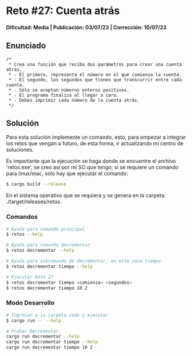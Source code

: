 # Reto #27: Cuenta atrás
#### Dificultad: Media | Publicación: 03/07/23 | Corrección: 10/07/23

## Enunciado

```
/*
 * Crea una función que reciba dos parámetros para crear una cuenta atrás.
 * - El primero, representa el número en el que comienza la cuenta.
 * - El segundo, los segundos que tienen que transcurrir entre cada cuenta.
 * - Sólo se aceptan números enteros positivos.
 * - El programa finaliza al llegar a cero.
 * - Debes imprimir cada número de la cuenta atrás.
 */
```

## Solución
Para esta solución implemente un comando, esto, para empezar a integrar los retos que vengan a futuro, de esta forma, ir actualizando mi centro de soluciones.

Es importante que la ejecución se haga donde se encuentre el archivo 'retos.exe', se creo así por mi SO que tengo; si se requiere un comando para linux/mac, solo hay que ejecutar el comando:
```bash
$ cargo build --release
```

En el sistema operativo que se requiera y se genera en la carpeta: ./target/releases/retos.

### Comandos
```bash
# Ayuda para comando principal
$ retos --help

# Ayuda para comando decrementar
$ retos decrementar --help

# Ayuda para subcomando de decrementar, en este caso tiempo
$ retos decrementar tiempo --help

# Ejecutar Reto 27
$ retos decrementar tiempo <comienza> <segundos>
$ retos decrementar tiempo 10 2
```

### Modo Desarrollo
```bash
# Ingresar a la carpeta code y ejecutar
$ cargo run -- --help

# Probar Decrementar
cargo run decrementar --help
cargo run decrementar tiempo --help
cargo run decrementar tiempo 10 2
```